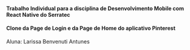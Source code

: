 #### Trabalho Individual para a disciplina de Desenvolvimento Mobile com React Native do Serratec

#### Clone da Page de Login e da Page de Home do aplicativo Pinterest

Aluna: Larissa Benvenuti Antunes
